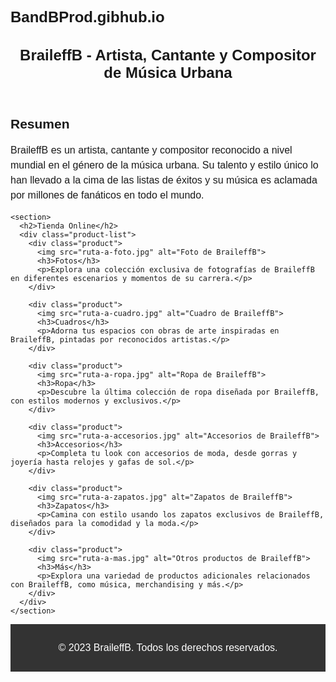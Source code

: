 # BandBProd.gibhub.io
<!DOCTYPE html>
<html>
<head>
  <meta charset="UTF-8">
  <title>BraileffB - Tienda Online</title>
  <style>
    body {
      font-family: Arial, sans-serif;
    }
    
    header {
      background-color: #333;
      color: #fff;
      padding: 20px;
      text-align: center;
    }
    
    h1 {
      font-size: 24px;
      margin-bottom: 10px;
    }
    
    p {
      font-size: 16px;
      line-height: 1.5;
    }
    
    .product-list {
      display: flex;
      flex-wrap: wrap;
      justify-content: center;
      margin-top: 20px;
    }
    
    .product {
      width: 300px;
      margin: 10px;
      padding: 20px;
      background-color: #f2f2f2;
      border: 1px solid #ccc;
      border-radius: 5px;
      text-align: center;
    }
    
    .product img {
      max-width: 100%;
      height: auto;
      margin-bottom: 10px;
    }
    
    .product h3 {
      font-size: 20px;
      margin-bottom: 5px;
    }
    
    .product p {
      font-size: 14px;
    }
    
    footer {
      background-color: #333;
      color: #fff;
      padding: 10px;
      text-align: center;
    }
  </style>
</head>
<body>
  <header>
    <h1>BraileffB - Artista, Cantante y Compositor de Música Urbana</h1>
  </header>
  
  <main>
    <section>
      <h2>Resumen</h2>
      <p>BraileffB es un artista, cantante y compositor reconocido a nivel mundial en el género de la música urbana. Su talento y estilo único lo han llevado a la cima de las listas de éxitos y su música es aclamada por millones de fanáticos en todo el mundo.</p>
    </section>
    
    <section>
      <h2>Tienda Online</h2>
      <div class="product-list">
        <div class="product">
          <img src="ruta-a-foto.jpg" alt="Foto de BraileffB">
          <h3>Fotos</h3>
          <p>Explora una colección exclusiva de fotografías de BraileffB en diferentes escenarios y momentos de su carrera.</p>
        </div>
        
        <div class="product">
          <img src="ruta-a-cuadro.jpg" alt="Cuadro de BraileffB">
          <h3>Cuadros</h3>
          <p>Adorna tus espacios con obras de arte inspiradas en BraileffB, pintadas por reconocidos artistas.</p>
        </div>
        
        <div class="product">
          <img src="ruta-a-ropa.jpg" alt="Ropa de BraileffB">
          <h3>Ropa</h3>
          <p>Descubre la última colección de ropa diseñada por BraileffB, con estilos modernos y exclusivos.</p>
        </div>
        
        <div class="product">
          <img src="ruta-a-accesorios.jpg" alt="Accesorios de BraileffB">
          <h3>Accesorios</h3>
          <p>Completa tu look con accesorios de moda, desde gorras y joyería hasta relojes y gafas de sol.</p>
        </div>
        
        <div class="product">
          <img src="ruta-a-zapatos.jpg" alt="Zapatos de BraileffB">
          <h3>Zapatos</h3>
          <p>Camina con estilo usando los zapatos exclusivos de BraileffB, diseñados para la comodidad y la moda.</p>
        </div>
        
        <div class="product">
          <img src="ruta-a-mas.jpg" alt="Otros productos de BraileffB">
          <h3>Más</h3>
          <p>Explora una variedad de productos adicionales relacionados con BraileffB, como música, merchandising y más.</p>
        </div>
      </div>
    </section>
  </main>
  
  <footer>
    <p>&copy; 2023 BraileffB. Todos los derechos reservados.</p>
  </footer>
</body>
</html>
